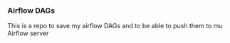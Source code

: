 ### Airflow DAGs
This is a repo to save my airflow DAGs and to be able to push them
to mu Airflow server